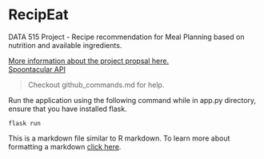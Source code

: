 # RecipEat
DATA 515 Project - Recipe recommendation for Meal Planning based on nutrition and available ingredients.

[More information about the project propsal here.](https://docs.google.com/document/d/1VCmc425JY53zHsUiasGh4CeFm5eu0YMbTKfwk1pRHZA/edit#heading=h.5x0d5h95i329)   
[Spoontacular API](https://spoonacular.com/food-api)  

> Checkout github_commands.md for help.  
  
Run the application using the following command while in app.py directory, ensure that you have installed flask.

```
flask run
```
This is a markdown file similar to R markdown. To learn more about formatting a markdown [click here](https://github.com/adam-p/markdown-here/wiki/Markdown-Cheatsheet#code).
